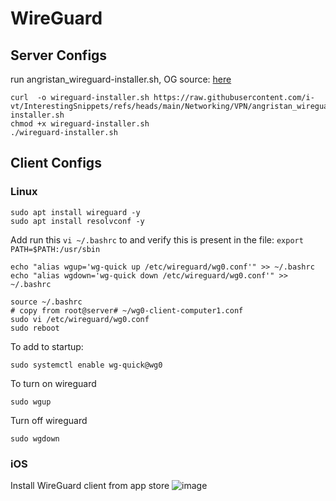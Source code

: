 # WireGuard

## Server Configs

run angristan_wireguard-installer.sh, OG source: [here](https://github.com/angristan/wireguard-install/blob/master/wireguard-install.sh)

```
curl  -o wireguard-installer.sh https://raw.githubusercontent.com/i-vt/InterestingSnippets/refs/heads/main/Networking/VPN/angristan_wireguard-installer.sh
chmod +x wireguard-installer.sh
./wireguard-installer.sh
```


## Client Configs

### Linux
```
sudo apt install wireguard -y
sudo apt install resolvconf -y
```
Add run this `vi ~/.bashrc`  to and verify this is present in the file: `export PATH=$PATH:/usr/sbin`
```
echo "alias wgup='wg-quick up /etc/wireguard/wg0.conf'" >> ~/.bashrc
echo "alias wgdown='wg-quick down /etc/wireguard/wg0.conf'" >> ~/.bashrc

source ~/.bashrc
# copy from root@server# ~/wg0-client-computer1.conf
sudo vi /etc/wireguard/wg0.conf
sudo reboot
```


To add to startup: 
```
sudo systemctl enable wg-quick@wg0
```
To turn on wireguard
```
sudo wgup
```
Turn off wireguard
```
sudo wgdown
```
### iOS

Install WireGuard client from app store
![image](https://github.com/user-attachments/assets/18330c08-2ddf-4ecd-8d66-0f5ccb5da32d)

